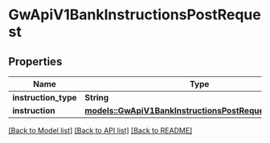 # GwApiV1BankInstructionsPostRequest

## Properties

Name | Type | Description | Notes
------------ | ------------- | ------------- | -------------
**instruction_type** | **String** |  | 
**instruction** | [**models::GwApiV1BankInstructionsPostRequestInstruction**](_gw_api_v1_bank_instructions_post_request_instruction.md) |  | 

[[Back to Model list]](../README.md#documentation-for-models) [[Back to API list]](../README.md#documentation-for-api-endpoints) [[Back to README]](../README.md)


